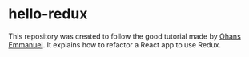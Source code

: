 # hello-redux

This repository was created to follow the good tutorial made by [Ohans Emmanuel](https://github.com/ohansemmanuel). It explains how to refactor a React app to use Redux.